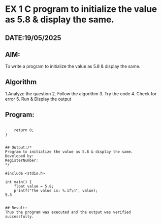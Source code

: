 # EX 1 C program to initialize the value as 5.8 & display the same.
## DATE:19/05/2025
## AIM:
To write a program to initialize the value as 5.8 & display the same.

## Algorithm
1.Analyze the question
2. Follow the algorithm
3. Try the code
4.  Check for error
5. Run & Display the output
## Program:
```

    return 0;
}


## Output:/*
Program to initialize the value as 5.8 & display the same.
Developed by: 
RegisterNumber:  
*/

#include <stdio.h>

int main() {
    float value = 5.8;
    printf("The value is: %.1f\n", value);
5.8


## Result:
Thus the program was executed and the output was verified successfully.
